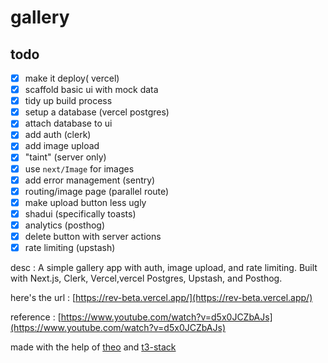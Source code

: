 # gallery

## todo

- [x] make it deploy( vercel)
- [x] scaffold basic ui with mock data
- [x] tidy up build process
- [x] setup a database (vercel postgres)
- [x] attach database to ui
- [x] add auth (clerk)
- [x] add image upload
- [x] "taint" (server only)
- [x] use `next/Image` for images
- [x] add error management (sentry)
- [x] routing/image page (parallel route)
- [x] make upload button less ugly
- [x] shadui (specifically toasts)
- [x] analytics (posthog)
- [x] delete button with server actions
- [x] rate limiting (upstash)

desc : A simple gallery app with auth, image upload, and rate limiting. Built with Next.js, Clerk, Vercel,vercel Postgres, Upstash, and Posthog.

here's the url : [https://rev-beta.vercel.app/](https://rev-beta.vercel.app/)

reference : [https://www.youtube.com/watch?v=d5x0JCZbAJs](https://www.youtube.com/watch?v=d5x0JCZbAJs)

made with the help of [theo](https://github.com/t3dotgg) and [t3-stack](https://create.t3.gg/)
